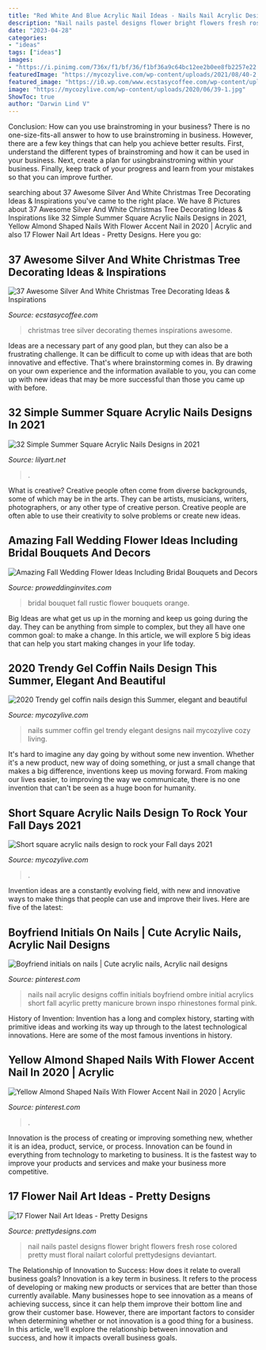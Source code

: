 ```yaml
---
title: "Red White And Blue Acrylic Nail Ideas - Nails Nail Acrylic Designs Coffin Initials Boyfriend Ombre Initial Acrylics Short Fall Acyrlic Pretty Manicure Brown Inspo Rhinestones Formal Pink"
description: "Nail nails pastel designs flower bright flowers fresh rose colored pretty must floral nailart colorful prettydesigns deviantart"
date: "2023-04-28"
categories:
- "ideas"
tags: ["ideas"]
images:
- "https://i.pinimg.com/736x/f1/bf/36/f1bf36a9c64bc12ee2b0ee8fb2257e22.jpg"
featuredImage: "https://mycozylive.com/wp-content/uploads/2021/08/40-2.jpg"
featured_image: "https://i0.wp.com/www.ecstasycoffee.com/wp-content/uploads/2016/10/Christmas-Tree-Themes.jpg"
image: "https://mycozylive.com/wp-content/uploads/2020/06/39-1.jpg"
ShowToc: true
author: "Darwin Lind V"
---
```



Conclusion: How can you use brainstroming in your business?
There is no one-size-fits-all answer to how to use brainstroming in business. However, there are a few key things that can help you achieve better results. First, understand the different types of brainstroming and how it can be used in your business. Next, create a plan for usingbrainstroming within your business. Finally, keep track of your progress and learn from your mistakes so that you can improve further.

	

		
searching about 37 Awesome Silver And White Christmas Tree Decorating Ideas &amp; Inspirations you've came to the right place. We have 8 Pictures about 37 Awesome Silver And White Christmas Tree Decorating Ideas &amp; Inspirations like 32 Simple Summer Square Acrylic Nails Designs in 2021, Yellow Almond Shaped Nails With Flower Accent Nail in 2020 | Acrylic and also 17 Flower Nail Art Ideas - Pretty Designs. Here you go:
		
    
## 37 Awesome Silver And White Christmas Tree Decorating Ideas &amp; Inspirations

<img loading=lazy src="https://i0.wp.com/www.ecstasycoffee.com/wp-content/uploads/2016/10/Christmas-Tree-Themes.jpg" onerror="this.onerror=null;this.src='https://tse2.mm.bing.net/th?id=OIP.WkVaWU82vQ4CXqMkB04miAAAAA&amp;pid=15.1';" alt="37 Awesome Silver And White Christmas Tree Decorating Ideas &amp; Inspirations">

_Source: ecstasycoffee.com_

>christmas tree silver decorating themes inspirations awesome. 

	

Ideas are a necessary part of any good plan, but they can also be a frustrating challenge. It can be difficult to come up with ideas that are both innovative and effective. That's where brainstorming comes in. By drawing on your own experience and the information available to you, you can come up with new ideas that may be more successful than those you came up with before.

    
## 32 Simple Summer Square Acrylic Nails Designs In 2021

<img loading=lazy src="https://lilyart.net/wp-content/uploads/2021/05/5-13-683x1024.jpg" onerror="this.onerror=null;this.src='https://tse1.mm.bing.net/th?id=OIP.QAuf2Ujw2VBNAesQITZREgHaLG&amp;pid=15.1';" alt="32 Simple Summer Square Acrylic Nails Designs in 2021">

_Source: lilyart.net_

>. 

	

What is creative?
Creative people often come from diverse backgrounds, some of which may be in the arts. They can be artists, musicians, writers, photographers, or any other type of creative person. Creative people are often able to use their creativity to solve problems or create new ideas.

    
## Amazing Fall Wedding Flower Ideas Including Bridal Bouquets And Decors

<img loading=lazy src="https://www.proweddinginvites.com/blog/wp-content/uploads/2020/01/1-2-15.jpg" onerror="this.onerror=null;this.src='https://tse2.mm.bing.net/th?id=OIP.la0OlThXWyYlkFPaONLOEQHaMW&amp;pid=15.1';" alt="Amazing Fall Wedding Flower Ideas Including Bridal Bouquets and Decors">

_Source: proweddinginvites.com_

>bridal bouquet fall rustic flower bouquets orange. 

	

Big Ideas are what get us up in the morning and keep us going during the day. They can be anything from simple to complex, but they all have one common goal: to make a change. In this article, we will explore 5 big ideas that can help you start making changes in your life today.

    
## 2020 Trendy Gel Coffin Nails Design This Summer, Elegant And Beautiful

<img loading=lazy src="https://mycozylive.com/wp-content/uploads/2020/06/39-1.jpg" onerror="this.onerror=null;this.src='https://tse2.mm.bing.net/th?id=OIP.yIiSNS2dw5JbDw1Ca8YlhQHaKz&amp;pid=15.1';" alt="2020 Trendy gel coffin nails design this Summer, elegant and beautiful">

_Source: mycozylive.com_

>nails summer coffin gel trendy elegant designs nail mycozylive cozy living. 

	

It's hard to imagine any day going by without some new invention. Whether it's a new product, new way of doing something, or just a small change that makes a big difference, inventions keep us moving forward. From making our lives easier, to improving the way we communicate, there is no one invention that can't be seen as a huge boon for humanity.

    
## Short Square Acrylic Nails Design To Rock Your Fall Days 2021

<img loading=lazy src="https://mycozylive.com/wp-content/uploads/2021/08/40-2.jpg" onerror="this.onerror=null;this.src='https://tse1.mm.bing.net/th?id=OIP.niti4IUql0UNbvSwOwDUiwHaNK&amp;pid=15.1';" alt="Short square acrylic nails design to rock your Fall days 2021">

_Source: mycozylive.com_

>. 

	

Invention ideas are a constantly evolving field, with new and innovative ways to make things that people can use and improve their lives. Here are five of the latest:

    
## Boyfriend Initials On Nails | Cute Acrylic Nails, Acrylic Nail Designs

<img loading=lazy src="https://i.pinimg.com/736x/b2/13/58/b21358f5cfbb6447424235a768671d0d.jpg" onerror="this.onerror=null;this.src='https://tse4.mm.bing.net/th?id=OIP.7eLdrFzkAuVjBjJDXngjxAHaJ3&amp;pid=15.1';" alt="Boyfriend initials on nails | Cute acrylic nails, Acrylic nail designs">

_Source: pinterest.com_

>nails nail acrylic designs coffin initials boyfriend ombre initial acrylics short fall acyrlic pretty manicure brown inspo rhinestones formal pink. 

	

History of Invention:
Invention has a long and complex history, starting with primitive ideas and working its way up through to the latest technological innovations. Here are some of the most famous inventions in history.

    
## Yellow Almond Shaped Nails With Flower Accent Nail In 2020 | Acrylic

<img loading=lazy src="https://i.pinimg.com/736x/f1/bf/36/f1bf36a9c64bc12ee2b0ee8fb2257e22.jpg" onerror="this.onerror=null;this.src='https://tse1.mm.bing.net/th?id=OIP.gjS4j1eD3xVdOEYy9XBM_AHaJ3&amp;pid=15.1';" alt="Yellow Almond Shaped Nails With Flower Accent Nail in 2020 | Acrylic">

_Source: pinterest.com_

>. 

	

Innovation is the process of creating or improving something new, whether it is an idea, product, service, or process. Innovation can be found in everything from technology to marketing to business. It is the fastest way to improve your products and services and make your business more competitive.

    
## 17 Flower Nail Art Ideas - Pretty Designs

<img loading=lazy src="https://www.prettydesigns.com/wp-content/uploads/2014/01/Fresh-Nail-Art.jpg" onerror="this.onerror=null;this.src='https://tse2.mm.bing.net/th?id=OIP.UNP1oOFLz4nGUAxTwaLk-wHaJ4&amp;pid=15.1';" alt="17 Flower Nail Art Ideas - Pretty Designs">

_Source: prettydesigns.com_

>nail nails pastel designs flower bright flowers fresh rose colored pretty must floral nailart colorful prettydesigns deviantart. 

	

The Relationship of Innovation to Success: How does it relate to overall business goals?
Innovation is a key term in business. It refers to the process of developing or making new products or services that are better than those currently available. Many businesses hope to see innovation as a means of achieving success, since it can help them improve their bottom line and grow their customer base. However, there are important factors to consider when determining whether or not innovation is a good thing for a business. In this article, we'll explore the relationship between innovation and success, and how it impacts overall business goals.

